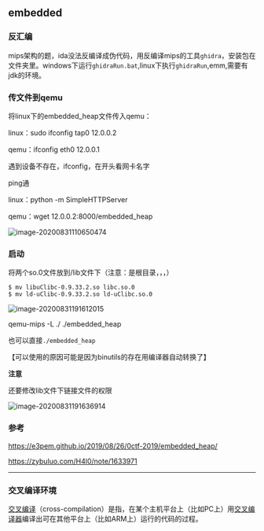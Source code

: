 ## embedded

### 反汇编

mips架构的题，ida没法反编译成伪代码，用反编译mips的工具`ghidra`，安装包在文件夹里。windows下运行`ghidraRun.bat`,linux下执行`ghidraRun`,emm,需要有jdk的环境。



### 传文件到qemu

将linux下的embedded_heap文件传入qemu：

linux：sudo ifconfig tap0 12.0.0.2

qemu：ifconfig eth0 12.0.0.1 

遇到设备不存在，ifconfig，在开头看网卡名字



ping通

linux：python -m SimpleHTTPServer

qemu：wget  12.0.0.2:8000/embedded_heap

![image-20200831110650474](C:\Users\YCNN\Desktop\embedded\embedded_img\image-20200831110650474.png)

### 启动

将两个so.0文件放到/lib文件下（注意：是根目录，，，）

```
$ mv libuClibc-0.9.33.2.so libc.so.0
$ mv ld-uClibc-0.9.33.2.so ld-uClibc.so.0
```

![image-20200831191612015](C:\Users\YCNN\Desktop\embedded\embedded_img\image-20200831191612015.png)

qemu-mips  -L ./ ./embedded_heap

也可以直接`./embedded_heap`

【可以使用的原因可能是因为binutils的存在用编译器自动转换了】

**注意**

还要修改lib文件下链接文件的权限

![image-20200831191636914](C:\Users\YCNN\Desktop\embedded\embedded_img\image-20200831191636914.png)





### 参考

https://e3pem.github.io/2019/08/26/0ctf-2019/embedded_heap/

https://zybuluo.com/H4l0/note/1633971



---

### 交叉编译环境

[交叉编译](https://baike.baidu.com/item/交叉编译/10916911)（cross-compilation）是指，在某个主机平台上（比如PC上）用[交叉编译器](https://baike.baidu.com/item/交叉编译器/5125452)编译出可在其他平台上（比如ARM上）运行的代码的过程。